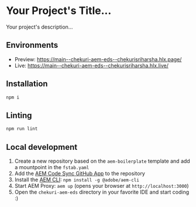 # Your Project's Title...
Your project's description...

## Environments
- Preview: https://main--chekuri-aem-eds--chekurisriharsha.hlx.page/
- Live: https://main--chekuri-aem-eds--chekurisriharsha.hlx.live/

## Installation

```sh
npm i
```

## Linting

```sh
npm run lint
```

## Local development

1. Create a new repository based on the `aem-boilerplate` template and add a mountpoint in the `fstab.yaml`
1. Add the [AEM Code Sync GitHub App](https://github.com/apps/aem-code-sync) to the repository
1. Install the [AEM CLI](https://github.com/adobe/helix-cli): `npm install -g @adobe/aem-cli`
1. Start AEM Proxy: `aem up` (opens your browser at `http://localhost:3000`)
1. Open the `chekuri-aem-eds` directory in your favorite IDE and start coding :)
